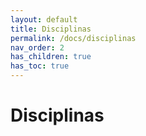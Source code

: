 ```yaml
---
layout: default
title: Disciplinas
permalink: /docs/disciplinas
nav_order: 2
has_children: true
has_toc: true
---
```


# Disciplinas